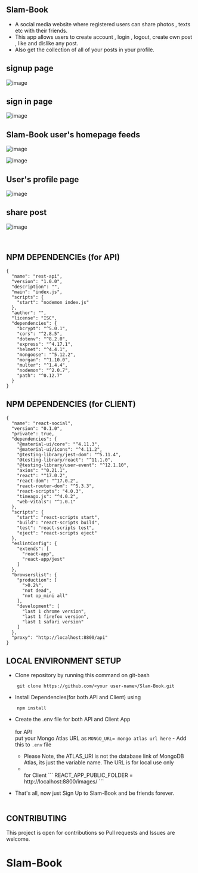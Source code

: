 ## Slam-Book

- A social media website where registered users can share photos , texts etc with their friends.
- This app allows users to create account , login , logout, create own post , like and dislike any post.
- Also get the collection of all of your posts in your profile.

## signup page
![image](https://user-images.githubusercontent.com/102463812/200878203-d80609d7-0ebe-41fe-bef9-d3006a2256d6.png)

## sign in page
![image](https://user-images.githubusercontent.com/102463812/200878361-c2e921b6-c065-4424-a25a-3d33407a4f21.png)

## Slam-Book user's homepage feeds
![image](https://user-images.githubusercontent.com/102463812/200879826-a827424f-e351-4bad-99de-b969c3339a1a.png)

![image](https://user-images.githubusercontent.com/102463812/200880053-a2edfe29-d655-480b-ac92-157e49be7d37.png)

## User's profile page
![image](https://user-images.githubusercontent.com/102463812/200880176-aaeae2da-f8fc-4e95-98a3-b941edc18f69.png)

## share post
![image](https://user-images.githubusercontent.com/102463812/200880587-10f1c310-7a0d-4335-9f69-fc0cbbc0ce54.png)

<br>

## NPM DEPENDENCIEs (for API) 
```
{
  "name": "rest-api",
  "version": "1.0.0",
  "description": "",
  "main": "index.js",
  "scripts": {
    "start": "nodemon index.js"
  },
  "author": "",
  "license": "ISC",
  "dependencies": {
    "bcrypt": "^5.0.1",
    "cors": "^2.8.5",
    "dotenv": "^8.2.0",
    "express": "^4.17.1",
    "helmet": "^4.4.1",
    "mongoose": "^5.12.2",
    "morgan": "^1.10.0",
    "multer": "^1.4.4",
    "nodemon": "^2.0.7",
    "path": "^0.12.7"
  }
}
```

## NPM DEPENDENCIES (for CLIENT)
```
{
  "name": "react-social",
  "version": "0.1.0",
  "private": true,
  "dependencies": {
    "@material-ui/core": "^4.11.3",
    "@material-ui/icons": "^4.11.2",
    "@testing-library/jest-dom": "^5.11.4",
    "@testing-library/react": "^11.1.0",
    "@testing-library/user-event": "^12.1.10",
    "axios": "^0.21.1",
    "react": "^17.0.2",
    "react-dom": "^17.0.2",
    "react-router-dom": "^5.3.3",
    "react-scripts": "4.0.3",
    "timeago.js": "^4.0.2",
    "web-vitals": "^1.0.1"
  },
  "scripts": {
    "start": "react-scripts start",
    "build": "react-scripts build",
    "test": "react-scripts test",
    "eject": "react-scripts eject"
  },
  "eslintConfig": {
    "extends": [
      "react-app",
      "react-app/jest"
    ]
  },
  "browserslist": {
    "production": [
      ">0.2%",
      "not dead",
      "not op_mini all"
    ],
    "development": [
      "last 1 chrome version",
      "last 1 firefox version",
      "last 1 safari version"
    ]
  },
  "proxy": "http://localhost:8800/api"
}
```

## LOCAL ENVIRONMENT SETUP

- Clone repository by running this command on git-bash

```
    git clone https://github.com/<your user-name>/Slam-Book.git
```

- Install Dependencies(for both API and Client) using

```
    npm install
```
- Create the .env file for both API and Client App
   <br> <br>
     for API  
      put your Mongo Atlas URL as 
         ```
           MONGO_URL= mongo atlas url here
         ```
       - Add this to `.env` file
  - Please Note, the ATLAS_URI is not the database link of MongoDB Atlas, its just the variable name. The URL is for local use only
  - <br>
    for Client
      ```
       REACT_APP_PUBLIC_FOLDER = http://localhost:8800/images/
      ```

- That's all, now just Sign Up to Slam-Book and be friends forever.
  <br>
  <br>

## CONTRIBUTING

This project is open for contributions so Pull requests and Issues are welcome.
# Slam-Book
